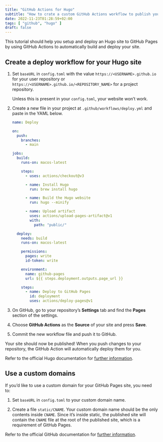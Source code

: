 ```yaml
---
title: "GitHub Actions for Hugo"
subtitle: "How to crate a custom GitHub Actions workflow to publish your Hugo site on GitHub Pages."
date: 2022-11-23T01:28:59+02:00
tags: [ "github", "hugo" ]
draft: false
---
```


This tutorial should help you setup and deploy an Hugo site to GitHub Pages by using GitHub Actions to automatically build and deploy your site.

<!--more-->

## Create a deploy workflow for your Hugo site

1. Set `baseURL` in `config.toml` with the value `https://<USERNAME>.github.io` for your user repository or `https://<USERNAME>.github.io/<REPOSITORY_NAME>` for a project repository.

    Unless this is present in your `config.toml`, your website won’t work.

1. Create a new file in your project at `.github/workflows/deploy.yml` and paste in the YAML below.

    ```yml
    name: Deploy

    on:
      push:
        branches:
          - main

    jobs:
      build:
        runs-on: macos-latest

        steps:
          - uses: actions/checkout@v3

          - name: Install Hugo
            run: brew install hugo

          - name: Build the Hugo website
            run: hugo --minify

          - name: Upload artifact
            uses: actions/upload-pages-artifact@v1
            with:
              path: "public/"

      deploy:
        needs: build
        runs-on: macos-latest

        permissions:
          pages: write
          id-token: write

        environment:
          name: github-pages
          url: ${{ steps.deployment.outputs.page_url }}

        steps:
          - name: Deploy to GitHub Pages
            id: deployment
            uses: actions/deploy-pages@v1
    ```

1. On GitHub, go to your repository’s **Settings** tab and find the **Pages** section of the settings.

1. Choose **GitHub Actions** as the **Source** of your site and press **Save**.

1. Commit the new workflow file and push it to GitHub.

Your site should now be published! When you push changes to your repository, the GitHub Action will automatically deploy them for you.

Refer to the official Hugo documentation for [further information](https://gohugo.io/hosting-and-deployment/hosting-on-github/).

## Use a custom domains

If you’d like to use a custom domain for your GitHub Pages site, you need to:

1. Set `baseURL` in `config.toml` to your custom domain name.

1. Create a file `static/CNAME`. Your custom domain name should be the only contents inside `CNAME`. Since it’s inside static, the published site will contain the `CNAME` file at the root of the published site, which is a requirement of GitHub Pages.

Refer to the official GitHub documentation for [further information](https://docs.github.com/en/pages/configuring-a-custom-domain-for-your-github-pages-site).
